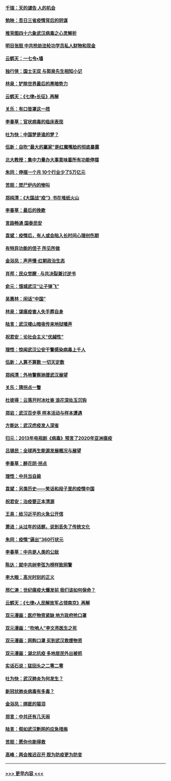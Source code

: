 #### [千瑞：天的谴告  人的机会](../pages/nsc993/n11913309.md?t=03041131) 
#### [勉映：吾日三省疫情背后的阴谋](../pages/nsc993/n11913079.md?t=03041131) 
#### [推背图四十六象武汉病毒之心灵解析](../pages/nsc993/n11911761.md?t=03041131) 
#### [明目张胆 中共抢劫法轮功学员私人财物和现金](../pages/nsc993/n11910262.md?t=03041131) 
#### [云鹤天：一七令▪墙](../pages/nsc993/n11910627.md?t=03041131) 
#### [独行侠：国士无双 与郭泉先生相知小记](../pages/nsc993/n11910613.md?t=03041131) 
#### [林泉：铲除世界最后的黑暗势力](../pages/nsc993/n11909320.md?t=03041131) 
#### [云鹤天：《七律▪长征》再解](../pages/nsc993/n11909327.md?t=03041131) 
#### [关乐：有口皆罩这一捂](../pages/nsc993/n11908393.md?t=03041131) 
#### [李春草：官状病毒的临床表现](../pages/nsc993/n11908339.md?t=03041131) 
#### [吐为快：中国梦是谁的梦？](../pages/nsc993/n11906564.md?t=03041131) 
#### [伍新：自吹“最大的赢家”是红魔嘴脸的彻底暴露](../pages/nsc993/n11906407.md?t=03041131) 
#### [北大教授：集中力量办大事意味着所有功能停摆](../pages/nsc993/n11904800.md?t=03041131) 
#### [朱同：停摆一个月 10个行业少了5万亿元](../pages/nsc993/n11904498.md?t=03041131) 
#### [苦胆：焚尸炉内的惨叫](../pages/nsc993/n11904479.md?t=03041131) 
#### [郑纯清：《大国战“疫”》书在堆纸火山](../pages/nsc993/n11904450.md?t=03041131) 
#### [李春草：最后的挽歌](../pages/nsc993/n11904441.md?t=03041131) 
#### [言路畅通 国泰民安](../pages/nsc993/n11904222.md?t=03041131) 
#### [袁斌：疫情后，有人或会陷入长时间心理创伤期](../pages/nsc993/n11901514.md?t=03041131) 
#### [有特异功能的侄子 所见所做](../pages/nsc993/n11901154.md?t=03041131) 
#### [金浴凤：声声慢‧红朝政治生态](../pages/nsc993/n11899553.md?t=03041131) 
#### [肖邦：民众觉醒 · 与共决裂兼讨逆书](../pages/nsc993/n11898435.md?t=03041131) 
#### [俞元：饿城武汉“让子弹飞”](../pages/nsc993/n11898344.md?t=03041131) 
#### [吴惠林：闲话“中国”](../pages/nsc993/n11898182.md?t=03041131) 
#### [林泉：谋瘟疫害人失手葬自身](../pages/nsc993/n11897892.md?t=03041131) 
#### [陆言：武汉楼山暗夜传来地狱嚎声](../pages/nsc993/n11897033.md?t=03041131) 
#### [祝君安：论社会主义“优越性”](../pages/nsc993/n11897005.md?t=03041131) 
#### [理悟：惊闻武汉公安干警感染病毒上千人](../pages/nsc993/n11896947.md?t=03041131) 
#### [伍新：人算不算数 一切天定数](../pages/nsc993/n11893372.md?t=03041131) 
#### [郑纯清：外地警察驰援武汉展望](../pages/nsc993/n11893115.md?t=03041131) 
#### [关乐：猜拐点一瞥](../pages/nsc993/n11893020.md?t=03041131) 
#### [杜彼得：云落开时冰吐鉴 浪花深处玉沉钩](../pages/nsc993/n11892107.md?t=03041131) 
#### [郑岩：武汉百步亭 样本活动与样本遭遇](../pages/nsc993/n11892310.md?t=03041131) 
#### [方能达：武汉疠疫发人深省](../pages/nsc993/n11891376.md?t=03041131) 
#### [归元：2013年电视剧《病毒》预言了2020年亚洲瘟疫](../pages/nsc993/n11891126.md?t=03041131) 
#### [吕锡民：全球再生能源发展概况与展望](../pages/nsc993/n11890613.md?t=03041131) 
#### [李春草：醉花阴·拐点](../pages/nsc993/n11890567.md?t=03041131) 
#### [理悟：中共当自毙](../pages/nsc993/n11890559.md?t=03041131) 
#### [袁斌：另类历史——笑话和段子里的疫情中国](../pages/nsc993/n11889243.md?t=03041131) 
#### [祝君安：治疫要正本清源](../pages/nsc993/n11889085.md?t=03041131) 
#### [王易：给习近平的火急公开信](../pages/nsc993/n11888225.md?t=03041131) 
#### [萧进：从过年的话题，说到丢失了传统文化](../pages/nsc993/n11887732.md?t=03041131) 
#### [朱同：疫情“逼出”360行状元](../pages/nsc993/n11887678.md?t=03041131) 
#### [李春草：中共是人类的公敌](../pages/nsc993/n11887656.md?t=03041131) 
#### [陈达：就中共树李弦为榜样致网警](../pages/nsc993/n11887625.md?t=03041131) 
#### [李大眼：高光时刻的正义](../pages/nsc993/n11887585.md?t=03041131) 
#### [邢仁涛：世纪瘟疫大爆发前 我们该如何保命？](../pages/nsc993/n11887535.md?t=03041131) 
#### [云鹤天：《七律▪人民解放军占领南京》再解](../pages/nsc993/n11887524.md?t=03041131) 
#### [双元漫画：医疗物资紧缺 地方政府抢口罩](../pages/nsc993/n11884744.md?t=03041131) 
#### [双元漫画：“吹哨人”李文亮医生之死](../pages/nsc993/n11884705.md?t=03041131) 
#### [双元漫画：网购口罩 买到武汉救援物资](../pages/nsc993/n11884670.md?t=03041131) 
#### [双元漫画：湖北抗疫 多地居民外出被抓](../pages/nsc993/n11884643.md?t=03041131) 
#### [实话石说：猛回头之二零二零](../pages/nsc993/n11883968.md?t=03041131) 
#### [吐为快：武汉肺炎为何发生？](../pages/nsc993/n11882180.md?t=03041131) 
#### [新冠状肺炎病毒有多毒？](../pages/nsc993/n11881790.md?t=03041131) 
#### [金浴凤：绑匪的猫泪](../pages/nsc993/n11880664.md?t=03041131) 
#### [郑言：中共还有几天闹](../pages/nsc993/n11880645.md?t=03041131) 
#### [陆言：假如武汉断网的应急措施](../pages/nsc993/n11880619.md?t=03041131) 
#### [苦胆：愿你也能得救](../pages/nsc993/n11880601.md?t=03041131) 
#### [高峰：两会推迟召开  既为防疫更为防变](../pages/nsc993/n11879977.md?t=03041131) 

----
#### [ >>> 更早内容 <<< ](../indexes/nsc993-earlier.md)
